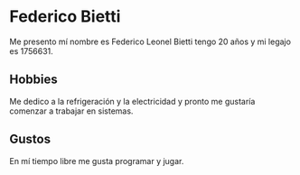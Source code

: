 # Federico Bietti
Me presento mí nombre es Federico Leonel Bietti tengo 20 años y mi legajo es 1756631.
## Hobbies
Me dedico a la refrigeración y la electricidad y pronto me gustaría comenzar a trabajar en sistemas.
## Gustos
En mí tiempo libre me gusta programar y jugar.

